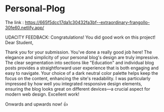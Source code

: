 # Personal-Plog
The link : https://665f5dcc17da1c30432fa3bf--extraordinary-frangollo-30fe60.netlify.app/

UDACITY FEEDBACK:
 Congratulations! You did good work on this project!
Dear Student,

Thank you for your submission. You've done a really good job here! The elegance and simplicity of your personal blog's design are truly impressive. The clear segmentation into sections like "Education" and individual blog posts provides a straightforward user experience that is both engaging and easy to navigate. Your choice of a dark neutral color palette helps keep the focus on the content, enhancing the site's readability. I was particularly impressed by how well you integrated responsive design elements, ensuring the blog looks great on different devices—a crucial aspect for modern web design. Excellent work!

Onwards and upwards now! 👍
